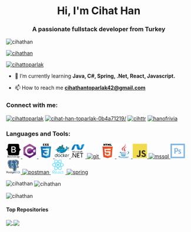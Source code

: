 <h1 align="center">Hi, I'm Cihat Han</h1>
<h3 align="center">A passionate fullstack developer from Turkey</h3>

<p align="left"> <img src="https://komarev.com/ghpvc/?username=cihathan&label=Profile%20views&color=0e75b6&style=flat" alt="cihathan" /> </p>

<p align="left"> <a href="https://github.com/ryo-ma/github-profile-trophy"><img src="https://github-profile-trophy.vercel.app/?username=cihathan" alt="cihathan" /></a> </p>

<p align="left"> <a href="https://twitter.com/cihattoparlak" target="blank"><img src="https://img.shields.io/twitter/follow/cihattoparlak?logo=twitter&style=for-the-badge" alt="cihattoparlak" /></a> </p>

- 🌱 I’m currently learning **Java, C#, Spring, .Net, React, Javascript.**

- 📫 How to reach me **cihathantoparlak42@gmail.com**

<h3 align="left">Connect with me:</h3>
<p align="left">
<a href="https://twitter.com/cihattoparlak" target="blank"><img align="center" src="https://raw.githubusercontent.com/rahuldkjain/github-profile-readme-generator/master/src/images/icons/Social/twitter.svg" alt="cihattoparlak" height="30" width="40" /></a>
<a href="https://linkedin.com/in/cihat-han-toparlak-0b4a71219/" target="blank"><img align="center" src="https://raw.githubusercontent.com/rahuldkjain/github-profile-readme-generator/master/src/images/icons/Social/linked-in-alt.svg" alt="cihat-han-toparlak-0b4a71219/" height="30" width="40" /></a>
<a href="https://fb.com/cihttr" target="blank"><img align="center" src="https://raw.githubusercontent.com/rahuldkjain/github-profile-readme-generator/master/src/images/icons/Social/facebook.svg" alt="cihttr" height="30" width="40" /></a>
<a href="https://instagram.com/hanofrivia" target="blank"><img align="center" src="https://raw.githubusercontent.com/rahuldkjain/github-profile-readme-generator/master/src/images/icons/Social/instagram.svg" alt="hanofrivia" height="30" width="40" /></a>
</p>

<h3 align="left">Languages and Tools:</h3>
<p align="left"> <a href="https://getbootstrap.com" target="_blank" rel="noreferrer"> <img src="https://raw.githubusercontent.com/devicons/devicon/master/icons/bootstrap/bootstrap-plain-wordmark.svg" alt="bootstrap" width="40" height="40"/> </a> <a href="https://www.w3schools.com/cs/" target="_blank" rel="noreferrer"> <img src="https://raw.githubusercontent.com/devicons/devicon/master/icons/csharp/csharp-original.svg" alt="csharp" width="40" height="40"/> </a> <a href="https://www.w3schools.com/css/" target="_blank" rel="noreferrer"> <img src="https://raw.githubusercontent.com/devicons/devicon/master/icons/css3/css3-original-wordmark.svg" alt="css3" width="40" height="40"/> </a> <a href="https://www.docker.com/" target="_blank" rel="noreferrer"> <img src="https://raw.githubusercontent.com/devicons/devicon/master/icons/docker/docker-original-wordmark.svg" alt="docker" width="40" height="40"/> </a> <a href="https://dotnet.microsoft.com/" target="_blank" rel="noreferrer"> <img src="https://raw.githubusercontent.com/devicons/devicon/master/icons/dot-net/dot-net-original-wordmark.svg" alt="dotnet" width="40" height="40"/> </a> <a href="https://git-scm.com/" target="_blank" rel="noreferrer"> <img src="https://www.vectorlogo.zone/logos/git-scm/git-scm-icon.svg" alt="git" width="40" height="40"/> </a> <a href="https://www.w3.org/html/" target="_blank" rel="noreferrer"> <img src="https://raw.githubusercontent.com/devicons/devicon/master/icons/html5/html5-original-wordmark.svg" alt="html5" width="40" height="40"/> </a> <a href="https://www.java.com" target="_blank" rel="noreferrer"> <img src="https://raw.githubusercontent.com/devicons/devicon/master/icons/java/java-original.svg" alt="java" width="40" height="40"/> </a> <a href="https://developer.mozilla.org/en-US/docs/Web/JavaScript" target="_blank" rel="noreferrer"> <img src="https://raw.githubusercontent.com/devicons/devicon/master/icons/javascript/javascript-original.svg" alt="javascript" width="40" height="40"/> </a> <a href="https://www.microsoft.com/en-us/sql-server" target="_blank" rel="noreferrer"> <img src="https://www.svgrepo.com/show/303229/microsoft-sql-server-logo.svg" alt="mssql" width="40" height="40"/> </a> <a href="https://www.photoshop.com/en" target="_blank" rel="noreferrer"> <img src="https://raw.githubusercontent.com/devicons/devicon/master/icons/photoshop/photoshop-line.svg" alt="photoshop" width="40" height="40"/> </a> <a href="https://www.postgresql.org" target="_blank" rel="noreferrer"> <img src="https://raw.githubusercontent.com/devicons/devicon/master/icons/postgresql/postgresql-original-wordmark.svg" alt="postgresql" width="40" height="40"/> </a> <a href="https://postman.com" target="_blank" rel="noreferrer"> <img src="https://www.vectorlogo.zone/logos/getpostman/getpostman-icon.svg" alt="postman" width="40" height="40"/> </a> <a href="https://reactjs.org/" target="_blank" rel="noreferrer"> <img src="https://raw.githubusercontent.com/devicons/devicon/master/icons/react/react-original-wordmark.svg" alt="react" width="40" height="40"/> </a> <a href="https://spring.io/" target="_blank" rel="noreferrer"> <img src="https://www.vectorlogo.zone/logos/springio/springio-icon.svg" alt="spring" width="40" height="40"/> </a> </p>

<p><img align="left" src="https://github-readme-stats.vercel.app/api/top-langs?username=cihathan&show_icons=true&locale=en&layout=compact" alt="cihathan" /></p>

<p>&nbsp;<img align="center" src="https://github-readme-stats.vercel.app/api?username=cihathan&show_icons=true&locale=en" alt="cihathan" /></p>

<p><img align="center" src="https://github-readme-streak-stats.herokuapp.com/?user=cihathan&" alt="cihathan" /></p>

#### Top Repositories

<a href="https://github.com/cihathan/library-management">
  <img align="center" src="https://github.com/cihathan/library-management.vercel.app/api/pin/?username=cihathan&repo=github-library-management&theme=buefy" />
</a>
<a href="https://github.com/cihathan/library-management.github.io">
  <img align="center" src="https://github.com/cihathan/library-management.vercel.app/api/pin/?username=cihathan&repo=library-management.github.io&theme=buefy" />
</a>
